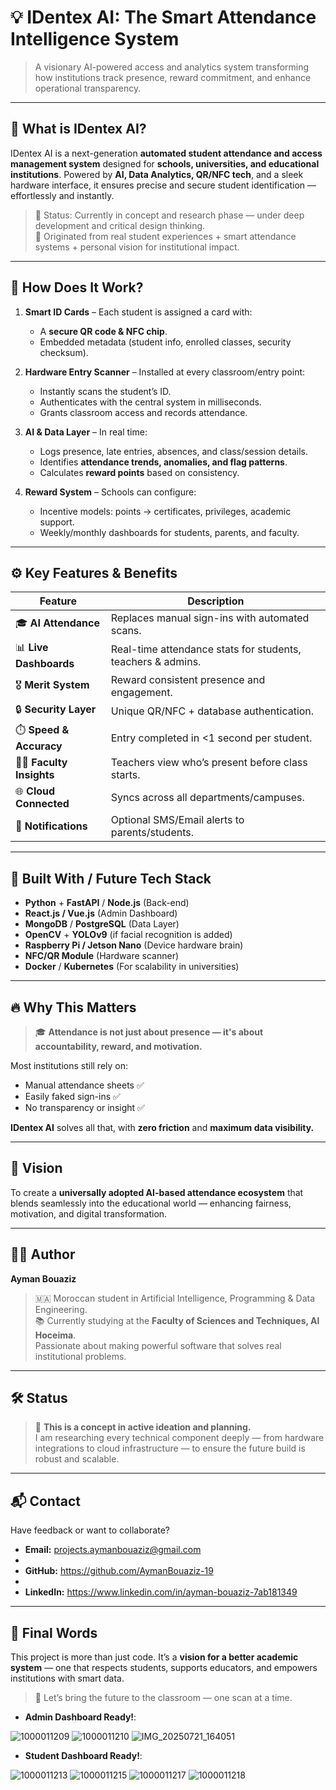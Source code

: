 # 💡 IDentex AI: The Smart Attendance Intelligence System
> A visionary AI-powered access and analytics system transforming how institutions track presence, reward commitment, and enhance operational transparency.

---

## 🧠 What is IDentex AI?

IDentex AI is a next-generation **automated student attendance and access management system** designed for **schools, universities, and educational institutions**. Powered by **AI, Data Analytics, QR/NFC tech**, and a sleek hardware interface, it ensures precise and secure student identification — effortlessly and instantly.

> 🎯 Status: Currently in concept and research phase — under deep development and critical design thinking.  
> 🔬 Originated from real student experiences + smart attendance systems + personal vision for institutional impact.

---

## 🚪 How Does It Work?

1. **Smart ID Cards** – Each student is assigned a card with:
   - A **secure QR code & NFC chip**.
   - Embedded metadata (student info, enrolled classes, security checksum).

2. **Hardware Entry Scanner** – Installed at every classroom/entry point:
   - Instantly scans the student’s ID.
   - Authenticates with the central system in milliseconds.
   - Grants classroom access and records attendance.

3. **AI & Data Layer** – In real time:
   - Logs presence, late entries, absences, and class/session details.
   - Identifies **attendance trends, anomalies, and flag patterns**.
   - Calculates **reward points** based on consistency.

4. **Reward System** – Schools can configure:
   - Incentive models: points → certificates, privileges, academic support.
   - Weekly/monthly dashboards for students, parents, and faculty.

---

## ⚙️ Key Features & Benefits

| Feature | Description |
|--------|-------------|
| 🎓 **AI Attendance** | Replaces manual sign-ins with automated scans. |
| 📊 **Live Dashboards** | Real-time attendance stats for students, teachers & admins. |
| 🎖️ **Merit System** | Reward consistent presence and engagement. |
| 🔒 **Security Layer** | Unique QR/NFC + database authentication. |
| ⏱️ **Speed & Accuracy** | Entry completed in <1 second per student. |
| 🧑‍🏫 **Faculty Insights** | Teachers view who’s present before class starts. |
| 🌐 **Cloud Connected** | Syncs across all departments/campuses. |
| 💬 **Notifications** | Optional SMS/Email alerts to parents/students. |

---

## 🧪 Built With / Future Tech Stack

- **Python** + **FastAPI** / **Node.js** (Back-end)
- **React.js / Vue.js** (Admin Dashboard)
- **MongoDB** / **PostgreSQL** (Data Layer)
- **OpenCV** + **YOLOv9** (if facial recognition is added)
- **Raspberry Pi / Jetson Nano** (Device hardware brain)
- **NFC/QR Module** (Hardware scanner)
- **Docker** / **Kubernetes** (For scalability in universities)

---

## 🔥 Why This Matters

> 🎓 **Attendance is not just about presence — it's about accountability, reward, and motivation.**

Most institutions still rely on:
- Manual attendance sheets ✅
- Easily faked sign-ins ✅
- No transparency or insight ✅

**IDentex AI** solves all that, with **zero friction** and **maximum data visibility.**

---

## 🧭 Vision

To create a **universally adopted AI-based attendance ecosystem** that blends seamlessly into the educational world — enhancing fairness, motivation, and digital transformation.

---

## 👨‍💻 Author

**Ayman Bouaziz**  
> 🇲🇦 Moroccan student in Artificial Intelligence, Programming & Data Engineering.  
> 📚 Currently studying at the **Faculty of Sciences and Techniques, Al Hoceima**.  
> Passionate about making powerful software that solves real institutional problems.

---

## 🛠️ Status

> 🧠 **This is a concept in active ideation and planning.**  
I am researching every technical component deeply — from hardware integrations to cloud infrastructure — to ensure the future build is robust and scalable.

---

## 📬 Contact

Have feedback or want to collaborate?

- **Email:** projects.aymanbouaziz@gmail.com
- 
- **GitHub:** https://github.com/AymanBouaziz-19
- 
- **LinkedIn:** https://www.linkedin.com/in/ayman-bouaziz-7ab181349

---

## 🌟 Final Words

This project is more than just code. It’s a **vision for a better academic system** — one that respects students, supports educators, and empowers institutions with smart data.

> 🚀 Let’s bring the future to the classroom — one scan at a time.

- **Admin Dashboard Ready!**: 

![1000011209](https://github.com/user-attachments/assets/b32af00a-b326-47f6-bf7a-1542ec7d14c3)
![1000011210](https://github.com/user-attachments/assets/ca43f2af-e7a4-4724-8200-2f37182f962e)
![IMG_20250721_164051](https://github.com/user-attachments/assets/0d1719c8-5403-4561-a5b9-f59fb31d8f7f)

- **Student Dashboard Ready!**:

![1000011213](https://github.com/user-attachments/assets/13603c98-ec8c-416c-9f2a-767e38926fd2)
![1000011215](https://github.com/user-attachments/assets/07242bfb-44ee-49f6-a6ba-9cc4a3da8819)
![1000011217](https://github.com/user-attachments/assets/3b8343ff-ce30-4271-9f34-79514deba789)
![1000011218](https://github.com/user-attachments/assets/878e2ae0-5204-4ecc-a5d5-fa43aa897abc)


